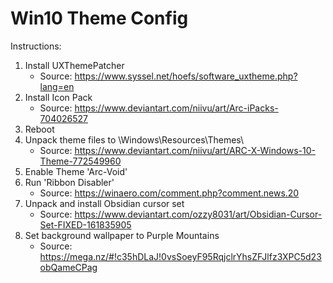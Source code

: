Win10 Theme Config
==================

Instructions:

1) Install UXThemePatcher
   - Source:  https://www.syssel.net/hoefs/software_uxtheme.php?lang=en
2) Install Icon Pack
    - Source:  https://www.deviantart.com/niivu/art/Arc-iPacks-704026527
3) Reboot
4) Unpack theme files to \Windows\Resources\Themes\
    - Source:  https://www.deviantart.com/niivu/art/ARC-X-Windows-10-Theme-772549960
4) Enable Theme 'Arc-Void'
5) Run 'Ribbon Disabler'
    - Source:  https://winaero.com/comment.php?comment.news.20
6) Unpack and install Obsidian cursor set
    - Source:  https://www.deviantart.com/ozzy8031/art/Obsidian-Cursor-Set-FIXED-161835905
7) Set background wallpaper to Purple Mountains
    - Source:  https://mega.nz/#!c35hDLaJ!0vsSoeyF95RqjclrYhsZFJlfz3XPC5d23obQameCPag
